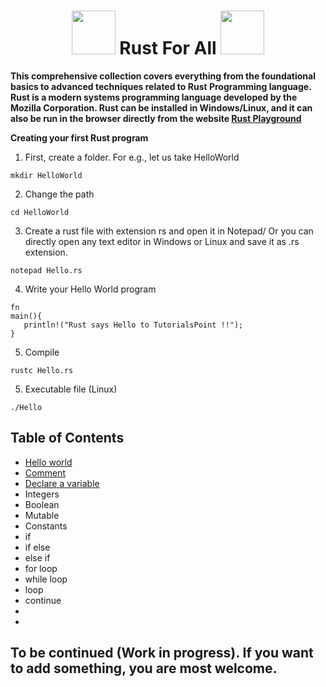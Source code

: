  <h1 align="center"> <img src="https://github.com/santoshpanda1995/Image-Processing-using-Matlab/blob/main/Images/giphy.gif" width="70px"> Rust For All <img src="https://github.com/santoshpanda1995/Image-Processing-using-Matlab/blob/main/Images/giphy.gif" width="70px"> </h1>

**This comprehensive collection covers everything from the foundational basics to advanced techniques related to Rust Programming language. Rust is a modern systems programming language developed by the Mozilla Corporation. Rust can be installed in Windows/Linux, and it can also be run in the browser directly from the website [Rust Playground](https://play.rust-lang.org/)**

**Creating your first Rust program**
1) First, create a folder. For e.g., let us take HelloWorld
```
mkdir HelloWorld
```
2) Change the path
```
cd HelloWorld
```
3) Create a rust file with extension rs and open it in Notepad/ Or you can directly open any text editor in Windows or Linux and save it as .rs extension.
```
notepad Hello.rs
```
4) Write your Hello World program
```
fn
main(){
   println!("Rust says Hello to TutorialsPoint !!");
}
```
5) Compile
```
rustc Hello.rs
```
5) Executable file (Linux) 
```
./Hello
```





## Table of Contents
- [Hello world](https://github.com/santoshpanda1995/Rust-for-all/blob/main/Hello.rs) 
- [Comment](https://github.com/santoshpanda1995/Rust-for-all/blob/main/program/comment.rs)
- [Declare a variable](https://github.com/santoshpanda1995/Rust-for-all/blob/main/program/variable.rs)
- Integers
- Boolean
- Mutable
- Constants
- if
- if else
- else if
- for loop
- while loop
- loop
- continue
- 
- 
## To be continued (Work in progress). If you want to add something, you are most welcome.

